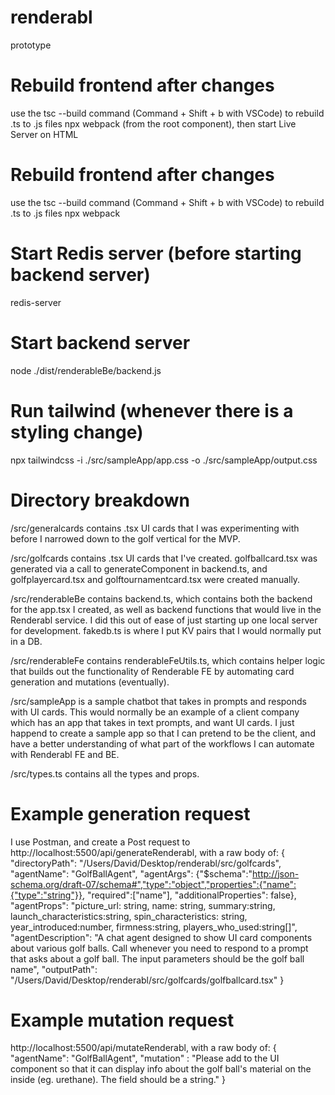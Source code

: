 # renderabl
prototype

# Rebuild frontend after changes
use the tsc --build command (Command + Shift + b with VSCode) to rebuild .ts to .js files
npx webpack (from the root component), then start Live Server on HTML

# Rebuild frontend after changes
use the tsc --build command (Command + Shift + b with VSCode) to rebuild .ts to .js files
npx webpack

# Start Redis server (before starting backend server)
redis-server

# Start backend server
node ./dist/renderableBe/backend.js 

# Run tailwind (whenever there is a styling change)
npx tailwindcss -i ./src/sampleApp/app.css -o ./src/sampleApp/output.css

# Directory breakdown
/src/generalcards contains .tsx UI cards that I was experimenting with before I narrowed down to the golf vertical for the MVP.

/src/golfcards contains .tsx UI cards that I've created. golfballcard.tsx was generated via a call to generateComponent in backend.ts, and golfplayercard.tsx and golftournamentcard.tsx were created manually.

/src/renderableBe contains backend.ts, which contains both the backend for the app.tsx I created, as well as backend functions that would live in the Renderabl service. I did this out of ease of just starting up one local server for development. fakedb.ts is where I put KV pairs that I would normally put in a DB.

/src/renderableFe contains renderableFeUtils.ts, which contains helper logic that builds out the functionality of Renderable FE by automating card generation and mutations (eventually).

/src/sampleApp is a sample chatbot that takes in prompts and responds with UI cards. This would normally be an example of a client company which has an app that takes in text prompts, and want UI cards. I just happend to create a sample app so that I can pretend to be the client, and have a better understanding of what part of the workflows I can automate with Renderabl FE and BE.

/src/types.ts contains all the types and props.

# Example generation request
I use Postman, and create a Post request to http://localhost:5500/api/generateRenderabl, with a raw body of:
{
    "directoryPath": "/Users/David/Desktop/renderabl/src/golfcards",
    "agentName": "GolfBallAgent",
    "agentArgs": {"$schema":"http://json-schema.org/draft-07/schema#","type":"object","properties":{"name":{"type":"string"}}, "required":["name"], "additionalProperties": false},
    "agentProps": "picture_url: string, name: string, summary:string, launch_characteristics:string, spin_characteristics: string, year_introduced:number, firmness:string, players_who_used:string[]",
    "agentDescription": "A chat agent designed to show UI card components about various golf balls. Call whenever you need to respond to a prompt that asks about a golf ball. The input parameters should be the golf ball name",
    "outputPath": "/Users/David/Desktop/renderabl/src/golfcards/golfballcard.tsx"
}

# Example mutation request
http://localhost:5500/api/mutateRenderabl, with a raw body of:
{
    "agentName": "GolfBallAgent",
    "mutation" : "Please add to the UI component so that it can display info about the golf ball's material on the inside (eg. urethane). The field should be a string."
}

